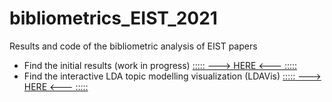 # bibliometrics_EIST_2021

Results and code of the bibliometric analysis of EIST papers 

* Find the initial results (work in progress) [::::: ---> HERE <--- :::::](https://daniel-hain.github.io/bibliometrics_EIST_2021/R/91_descriptives.nb.html)
* Find the interactive LDA topic modelling visualization (LDAVis) [::::: ---> HERE <--- :::::](https://daniel-hain.github.io/bibliometrics_EIST_2021/output/LDAviz/#topic=2&lambda=0.4)



